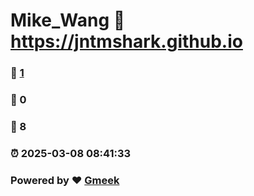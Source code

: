 # Mike_Wang :link: https://jntmshark.github.io 
### :page_facing_up: [1](https://jntmshark.github.io/tag.html) 
### :speech_balloon: 0 
### :hibiscus: 8 
### :alarm_clock: 2025-03-08 08:41:33 
### Powered by :heart: [Gmeek](https://github.com/Meekdai/Gmeek)
